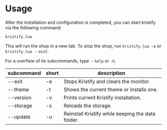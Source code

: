 # Usage

After the installation and configuration is completed, you can start kristify via the following command:  

`kristify.lua`

This will run the shop in a new tab.
To stop the shop, run `kristify.lua -e` or `kristify.lua --exit`.

For a overfiew of its subcommands, type `--help` or `-h`.

| subcommand | short | description                                       |
|------------|-------|---------------------------------------------------|
| --exit     | -e    | Stops Kristify and clears the monitor.            |
| --theme    | -t    | Shows the current theme or installs one.          |
| --version  | -v    | Prints current Kristify installation.             |
| --storage  | -s    | Reloads the storage.                              |
| --update   | -u    | Reinstall Kristify while keeping the data folder. |